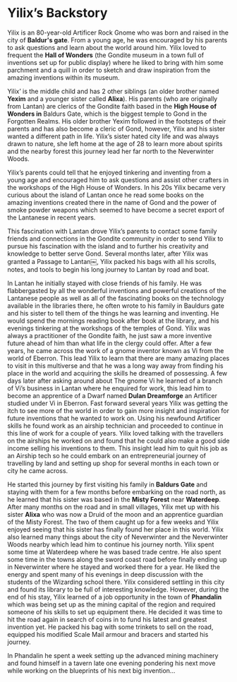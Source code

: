 
# Yilix’s Backstory

Yilix is an 80-year-old Artificer Rock Gnome who was born and raised in the city of **Baldur's gate**. From a young age, he was encouraged by his parents to ask questions and learn about the world around him. Yilix loved to frequent the **Hall of Wonders** (the Gondite museum in a town full of inventions set up for public display) where he liked to bring with him some parchment and a quill in order to sketch and draw inspiration from the amazing inventions within its museum.

Yilix’ is the middle child and has 2 other siblings (an older brother named **Yexim** and a younger sister called **Alixa**). His parents (who are originally from Lantan) are clerics of the Gondite faith based in the **High House of Wonders in** Baldurs Gate, which is the biggest temple to Gond in the Forgotten Realms. His older brother Yexim followed in the footsteps of their parents and has also become a cleric of Gond, however, Yilix and his sister wanted a different path in life. Yilix’s sister hated city life and was always drawn to nature, she left home at the age of 28 to learn more about spirits and the nearby forest this journey lead her far north to the Neverwinter Woods.

Yilix’s parents could tell that he enjoyed tinkering and inventing from a young age and encouraged him to ask questions and assist other crafters in the workshops of the High House of Wonders. In his 20s Yilix became very curious about the island of Lantan once he read some books on the amazing inventions created there in the name of Gond and the power of smoke powder weapons which seemed to have become a secret export of the Lantanese in recent years.

This fascination with Lantan drove Yilix’s parents to contact some family friends and connections in the Gondite community in order to send Yilix to pursue his fascination with the island and to further his creativity and knowledge to better serve Gond. Several months later, after Yilix was granted a Passage to Lantan￼, Yilix packed his bags with all his scrolls, notes, and tools to begin his long journey to Lantan by road and boat.

In Lantan he initially stayed with close friends of his family. He was flabbergasted by all the wonderful inventions and powerful creations of the Lantanese people as well as all of the fascinating books on the technology available in the libraries there, he often wrote to his family in Bauldurs gate and his sister to tell them of the things he was learning and inventing. He would spend the mornings reading book after book at the library, and his evenings tinkering at the workshops of the temples of Gond. Yilix was always a practitioner of the Gondite faith, he just saw a more inventive future ahead of him than what life in the clergy could offer. After a few years, he came across the work of a gnome inventor known as Vi from the world of Eberron. This lead Yilix to learn that there are many amazing places to visit in this multiverse and that he was a long way away from finding his place in the world and acquiring the skills he dreamed of possessing. A few days later after asking around about The gnome Vi he learned of a branch of Vi’s business in Lantan where he enquired for work, this lead him to become an apprentice of a Dwarf named **Dulan Dreamforge** an Artificer studied under Vi in Eberron. Fast forward several years Yilix was getting the itch to see more of the world in order to gain more insight and inspiration for future inventions that he wanted to work on. Using his newfound Artificer skills he found work as an airship technician and proceeded to continue in this line of work for a couple of years. Yilix loved talking with the travellers on the airships he worked on and found that he could also make a good side income selling his inventions to them. This insight lead him to quit his job as an Airship tech so he could embark on an entrepreneurial journey of travelling by land and setting up shop for several months in each town or city he came across.

He started this journey by first visiting his family in **Baldurs Gate** and staying with them for a few months before embarking on the road north, as he learned that his sister was based in the **Misty Forest** near **Waterdeep**. After many months on the road and in small villages, Yilix met up with his sister **Alixa** who was now a Druid of the moon and an apprentice guardian of the Misty Forest. The two of them caught up for a few weeks and Yilix enjoyed seeing that his sister has finally found her place in this world. Yilix also learned many things about the city of Neverwinter and the Neverwinter Woods nearby which lead him to continue his journey north. Yilix spent some time at Waterdeep where he was based trade centre. He also spent some time in the towns along the sword coast road before finally ending up in Neverwinter where he stayed and worked there for a year. He liked the energy and spent many of his evenings in deep discussion with the students of the Wizarding school there. Yilix considered settling in this city and found its library to be full of interesting knowledge. However, during the end of his stay, Yilix learned of a job opportunity in the town of **Phandalin** which was being set up as the mining capital of the region and required someone of his skills to set up equipment there. He decided it was time to hit the road again in search of coins in to fund his latest and greatest invention yet. He packed his bag with some trinkets to sell on the road, equipped his modified Scale Mail armour and bracers and started his journey.

In Phandalin he spent a week setting up the advanced mining machinery and found himself in a tavern late one evening pondering his next move while working on the blueprints of his next big invention...